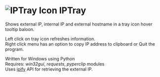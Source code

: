 # ![IPTray Icon](ip.ico?raw=true) IPTray
Shows external IP, internal IP and external hostname in a tray icon hover tooltip baloon.  

Left click on tray icon refreshes information.  
Right click menu has an option to copy IP address to clipboard or Quit the program.  

Written for Windows using Python  
Requires: _win32gui_, _requests_, _pyperclip_ modules  
Uses [ipify](http://www.ipify.org) API for retrieving the external IP.
